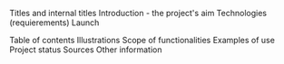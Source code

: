 Titles and internal titles
Introduction - the project's aim
Technologies (requierements)
Launch

Table of contents
Illustrations
Scope of functionalities 
Examples of use
Project status 
Sources
Other information